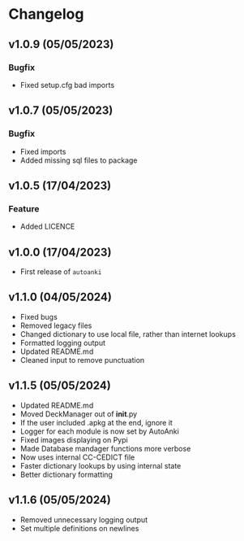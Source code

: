 # Changelog

## v1.0.9 (05/05/2023)

### Bugfix
- Fixed setup.cfg bad imports

## v1.0.7 (05/05/2023)

### Bugfix
- Fixed imports
- Added missing sql files to package

## v1.0.5 (17/04/2023)

### Feature

- Added LICENCE

## v1.0.0 (17/04/2023)

- First release of `autoanki`

## v1.1.0 (04/05/2024)

- Fixed bugs
- Removed legacy files
- Changed dictionary to use local file, rather than internet lookups
- Formatted logging output
- Updated README.md
- Cleaned input to remove punctuation


## v1.1.5 (05/05/2024)
- Updated README.md
- Moved DeckManager out of __init__.py
- If the user included .apkg at the end, ignore it
- Logger for each module is now set by AutoAnki
- Fixed images displaying on Pypi
- Made Database mandager functions more verbose
- Now uses internal CC-CEDICT file
- Faster dictionary lookups by using internal state
- Better dictionary formatting

## v1.1.6 (05/05/2024)
- Removed unnecessary logging output
- Set multiple definitions on newlines


